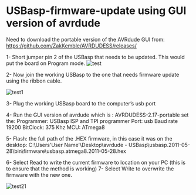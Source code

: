 # USBasp-firmware-update using GUI version of avrdude
Need to download the portable version of the AVRdude GUI from: 
https://github.com/ZakKemble/AVRDUDESS/releases/

1- Short jumper pin 2 of the USBasp that needs to be updated. This would put the board on Program mode.
![test](https://github.com/user-attachments/assets/0e31207b-250b-4e10-8668-248d51e8aaff)

2- Now join the working USBasp to the one that needs firmware update using the ribbon cable.

![test1](https://github.com/user-attachments/assets/330ff896-8b96-4869-b427-3134a2993480)

3- Plug the working USBasp board to the computer’s usb port

4- Run the GUI version of avrdude which is : AVRDUDESS-2.17-portable
  set the:
  Programmer: USBasp ISP and TPI programmer
  Port: usb
  Baud rate 19200
  BitClock: 375 Khz
  MCU: ATmega8

5- Flash: the full path of the .HEX firmware, in this case it was on the desktop:
  C:\Users\'User Name'\Desktop\avrdude - USBasp\usbasp.2011-05-28\bin\firmware\usbasp.atmega8.2011-05-28.hex

6- Select Read to write the current firmware to location on your PC (this is to ensure that the method is working)
7- Select Write to overwrite the firmware with the new one.

![test21](https://github.com/user-attachments/assets/0bea233e-3521-4b5c-af7b-8fcd9180a74d)

